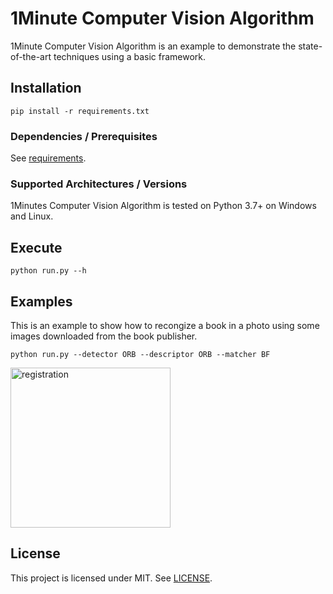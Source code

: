 # 1Minute Computer Vision Algorithm

1Minute Computer Vision Algorithm is an example to demonstrate the state-of-the-art techniques using a basic framework.

## Installation
```
pip install -r requirements.txt
```

### Dependencies / Prerequisites
See [requirements](requirements.txt).

### Supported Architectures / Versions
1Minutes Computer Vision Algorithm is tested on Python 3.7+ on Windows and Linux.

## Execute
```
python run.py --h
```

## Examples
This is an example to show how to recongize a book in a photo using some images downloaded from the book publisher.
```
python run.py --detector ORB --descriptor ORB --matcher BF
```
<img alt="registration" src="Figures/BF-and-ORB.png" height="256">

## License
This project is licensed under MIT. See [LICENSE](LICENSE).